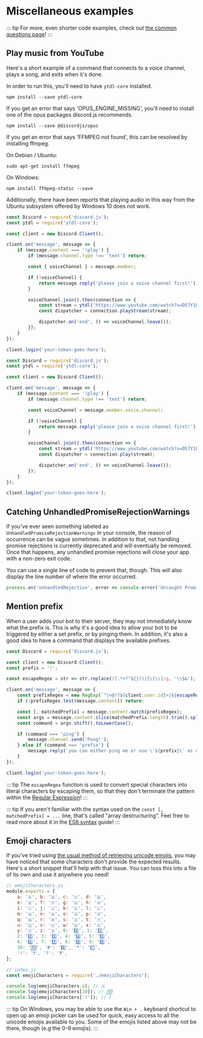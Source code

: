 # Miscellaneous examples

::: tip
For more, even shorter code examples, check out [the common questions page](/popular-topics/common-questions.md)!
:::

## Play music from YouTube

Here's a short example of a command that connects to a voice channel, plays a song, and exits when it's done.

In order to run this, you'll need to have `ytdl-core` installed.

```
npm install --save ytdl-core
```

If you get an error that says 'OPUS_ENGINE_MISSING', you'll need to install one of the opus packages discord.js recommends.

```
npm install --save @discordjs/opus
```

If you get an error that says 'FFMPEG not found', this can be resolved by installing ffmpeg.

On Debian / Ubuntu:

```
sudo apt-get install ffmpeg
```

On Windows:

```
npm install ffmpeg-static --save
```

Additionally, there have been reports that playing audio in this way from the Ubuntu subsystem offered by Windows 10 does not work.

<branch version="11.x">

```js
const Discord = require('discord.js');
const ytdl = require('ytdl-core');

const client = new Discord.Client();

client.on('message', message => {
    if (message.content === '!play') {
        if (message.channel.type !== 'text') return;

        const { voiceChannel } = message.member;

        if (!voiceChannel) {
            return message.reply('please join a voice channel first!');
        }

        voiceChannel.join().then(connection => {
            const stream = ytdl('https://www.youtube.com/watch?v=D57Y1PruTlw', { filter: 'audioonly' });
            const dispatcher = connection.playStream(stream);

            dispatcher.on('end', () => voiceChannel.leave());
        });
    }
});

client.login('your-token-goes-here');
```

</branch>
<branch version="12.x">

```js
const Discord = require('discord.js');
const ytdl = require('ytdl-core');

const client = new Discord.Client();

client.on('message', message => {
    if (message.content === '!play') {
        if (message.channel.type !== 'text') return;

        const voiceChannel = message.member.voice.channel;

        if (!voiceChannel) {
            return message.reply('please join a voice channel first!');
        }

        voiceChannel.join().then(connection => {
            const stream = ytdl('https://www.youtube.com/watch?v=D57Y1PruTlw', { filter: 'audioonly' });
            const dispatcher = connection.play(stream);

            dispatcher.on('end', () => voiceChannel.leave());
        });
    }
});

client.login('your-token-goes-here');
```

</branch>

## Catching UnhandledPromiseRejectionWarnings

If you've ever seen something labeled as `UnhandledPromiseRejectionWarnings` in your console, the reason of occurrence can be vague sometimes. In addition to that, not handling promise rejections is currently deprecated and will eventually be removed. Once that happens, any unhandled promise rejections will close your app with a non-zero exit code.

You can use a single line of code to prevent that, though. This will also display the line number of where the error occurred.

```js
process.on('unhandledRejection', error => console.error('Uncaught Promise Rejection', error));
```

## Mention prefix

When a user adds your bot to their server, they may not immediately know what the prefix is. This is why it's a good idea to allow your bot to be triggered by either a set prefix, or by pinging them. In addition, it's also a good idea to have a command that displays the available prefixes.

```js
const Discord = require('discord.js');

const client = new Discord.Client();
const prefix = '!';

const escapeRegex = str => str.replace(/[.*+?^${}()|[\]\\]/g, '\\$&');

client.on('message', message => {
    const prefixRegex = new RegExp(`^(<@!?${client.user.id}>|${escapeRegex(prefix)})\\s*`);
    if (!prefixRegex.test(message.content)) return;

    const [, matchedPrefix] = message.content.match(prefixRegex);
    const args = message.content.slice(matchedPrefix.length).trim().split(/ +/);
    const command = args.shift().toLowerCase();

    if (command === 'ping') {
        message.channel.send('Pong!');
    } else if (command === 'prefix') {
        message.reply(`you can either ping me or use \`${prefix}\` as my prefix.`);
    }
});

client.login('your-token-goes-here');
```

::: tip
The `escapeRegex` function is used to convert special characters into literal characters by escaping them, so that they don't terminate the pattern within the [Regular Expression](https://developer.mozilla.org/en-US/docs/Web/JavaScript/Guide/Regular_Expressions)!
:::

::: tip
If you aren't familiar with the syntax used on the `const [, matchedPrefix] = ...` line, that's called "array destructuring". Feel free to read more about it in the [ES6 syntax](/additional-info/es6-syntax.md#array-destructuring) guide!
:::

## Emoji characters

If you've tried using [the usual method of retrieving unicode emojis](/popular-topics/reactions.md#unicode-emojis), you may have noticed that some characters don't provide the expected results. Here's a short snippet that'll help with that issue. You can toss this into a file of its own and use it anywhere you need!

```js
// emojiCharacters.js
module.exports = {
    a: '🇦', b: '🇧', c: '🇨', d: '🇩',
    e: '🇪', f: '🇫', g: '🇬', h: '🇭',
    i: '🇮', j: '🇯', k: '🇰', l: '🇱',
    m: '🇲', n: '🇳', o: '🇴', p: '🇵',
    q: '🇶', r: '🇷', s: '🇸', t: '🇹',
    u: '🇺', v: '🇻', w: '🇼', x: '🇽',
    y: '🇾', z: '🇿', 0: '0️⃣', 1: '1️⃣',
    2: '2️⃣', 3: '3️⃣', 4: '4️⃣', 5: '5️⃣',
    6: '6️⃣', 7: '7️⃣', 8: '8️⃣', 9: '9️⃣',
    10: '🔟', '#': '#️⃣', '*': '*️⃣',
    '!': '❗', '?': '❓',
};
```

```js
// index.js
const emojiCharacters = require('./emojiCharacters');

console.log(emojiCharacters.a); // 🇦
console.log(emojiCharacters[10]); // 🔟
console.log(emojiCharacters['!']); // ❗
```

::: tip
On Windows, you may be able to use the `Win + .` keyboard shortcut to open up an emoji picker can be used for quick, easy access to all the unicode emojis available to you. Some of the emojis listed above may not be there, though (e.g the 0-9 emojis).
:::
